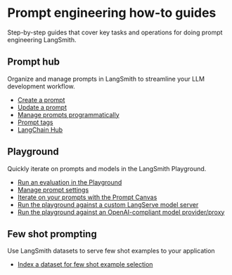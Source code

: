# Prompt engineering how-to guides

Step-by-step guides that cover key tasks and operations for doing prompt engineering LangSmith.

## Prompt hub

Organize and manage prompts in LangSmith to streamline your LLM development workflow.

- [Create a prompt](./how_to_guides/create_a_prompt)
- [Update a prompt](./how_to_guides/update_a_prompt)
- [Manage prompts programmatically](./how_to_guides/manage_prompts_programatically)
- [Prompt tags](./how_to_guides/prompt_tags)
- [LangChain Hub](./how_to_guides/langchain_hub)

## Playground

Quickly iterate on prompts and models in the LangSmith Playground.

- [Run an evaluation in the Playground](/evaluation?mode=ui)
- [Manage prompt settings](./how_to_guides/managing_model_configurations)
- [Iterate on your prompts with the Prompt Canvas](./how_to_guides/prompt_canvas)
- [Run the playground against a custom LangServe model server](./how_to_guides/custom_endpoint)
- [Run the playground against an OpenAI-compliant model provider/proxy](./how_to_guides/custom_openai_compliant_model)

## Few shot prompting

Use LangSmith datasets to serve few shot examples to your application

- [Index a dataset for few shot example selection](../../evaluation/how_to_guides/index_datasets_for_dynamic_few_shot_example_selection)
